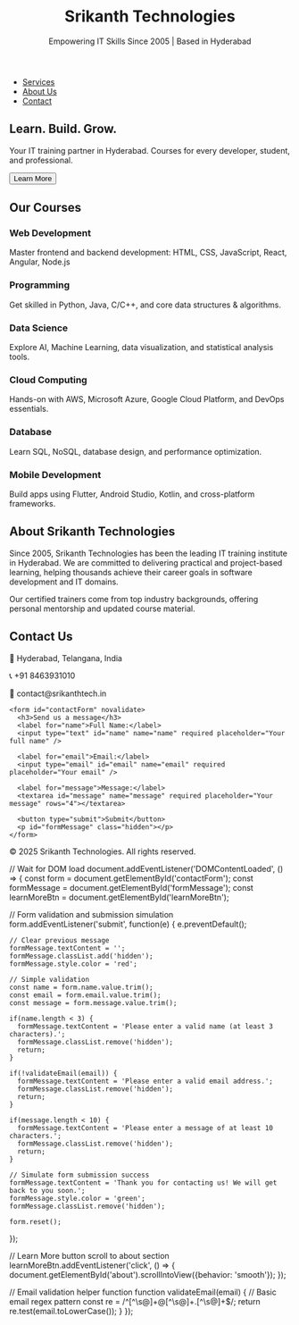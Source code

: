 <!DOCTYPE html>
<html lang="en">
<head>
  <meta charset="UTF-8" />
  <meta name="viewport" content="width=device-width, initial-scale=1.0"/>
  <title>Srikanth Technologies - Hyderabad</title>
  <link rel="stylesheet" href="style.css" />
</head>
<body>
  <header>
    <div class="container">
      <h1>Srikanth Technologies</h1>
      <p>Empowering IT Skills Since 2005 | Based in Hyderabad</p>
    </div>
  </header>

  <nav>
    <ul class="container">
      <li><a href="#services">Services</a></li>
      <li><a href="#about">About Us</a></li>
      <li><a href="#contact">Contact</a></li>
    </ul>
  </nav>

  <section class="hero">
    <div class="container">
      <h2>Learn. Build. Grow.</h2>
      <p>Your IT training partner in Hyderabad. Courses for every developer, student, and professional.</p>
      <button id="learnMoreBtn">Learn More</button>
    </div>
  </section>

  <section id="services" class="container">
    <h2>Our Courses</h2>
    <div class="grid">
      <div class="card">
        <h3>Web Development</h3>
        <p>Master frontend and backend development: HTML, CSS, JavaScript, React, Angular, Node.js</p>
      </div>
      <div class="card">
        <h3>Programming</h3>
        <p>Get skilled in Python, Java, C/C++, and core data structures & algorithms.</p>
      </div>
      <div class="card">
        <h3>Data Science</h3>
        <p>Explore AI, Machine Learning, data visualization, and statistical analysis tools.</p>
      </div>
      <div class="card">
        <h3>Cloud Computing</h3>
        <p>Hands-on with AWS, Microsoft Azure, Google Cloud Platform, and DevOps essentials.</p>
      </div>
      <div class="card">
        <h3>Database</h3>
        <p>Learn SQL, NoSQL, database design, and performance optimization.</p>
      </div>
      <div class="card">
        <h3>Mobile Development</h3>
        <p>Build apps using Flutter, Android Studio, Kotlin, and cross-platform frameworks.</p>
      </div>
    </div>
  </section>

  <section id="about" class="container">
    <h2>About Srikanth Technologies</h2>
    <p>
      Since 2005, Srikanth Technologies has been the leading IT training institute in Hyderabad. We are committed to
      delivering practical and project-based learning, helping thousands achieve their career goals in software development
      and IT domains.
    </p>
    <p>
      Our certified trainers come from top industry backgrounds, offering personal mentorship and updated course material.
    </p>
  </section>

  <section id="contact" class="container">
    <h2>Contact Us</h2>
    <p>📍 Hyderabad, Telangana, India</p>
    <p>📞 +91 8463931010</p>
    <p>📧 contact@srikanthtech.in</p>

    <form id="contactForm" novalidate>
      <h3>Send us a message</h3>
      <label for="name">Full Name:</label>
      <input type="text" id="name" name="name" required placeholder="Your full name" />
      
      <label for="email">Email:</label>
      <input type="email" id="email" name="email" required placeholder="Your email" />
      
      <label for="message">Message:</label>
      <textarea id="message" name="message" required placeholder="Your message" rows="4"></textarea>
      
      <button type="submit">Submit</button>
      <p id="formMessage" class="hidden"></p>
    </form>
  </section>

  <footer>
    <div class="container">
      <p>&copy; 2025 Srikanth Technologies. All rights reserved.</p>
    </div>
  </footer>

  <script src="script.js"></script>
</body>
</html>
// Wait for DOM load
document.addEventListener('DOMContentLoaded', () => {
  const form = document.getElementById('contactForm');
  const formMessage = document.getElementById('formMessage');
  const learnMoreBtn = document.getElementById('learnMoreBtn');

  // Form validation and submission simulation
  form.addEventListener('submit', function(e) {
    e.preventDefault();

    // Clear previous message
    formMessage.textContent = '';
    formMessage.classList.add('hidden');
    formMessage.style.color = 'red';

    // Simple validation
    const name = form.name.value.trim();
    const email = form.email.value.trim();
    const message = form.message.value.trim();

    if(name.length < 3) {
      formMessage.textContent = 'Please enter a valid name (at least 3 characters).';
      formMessage.classList.remove('hidden');
      return;
    }

    if(!validateEmail(email)) {
      formMessage.textContent = 'Please enter a valid email address.';
      formMessage.classList.remove('hidden');
      return;
    }

    if(message.length < 10) {
      formMessage.textContent = 'Please enter a message of at least 10 characters.';
      formMessage.classList.remove('hidden');
      return;
    }

    // Simulate form submission success
    formMessage.textContent = 'Thank you for contacting us! We will get back to you soon.';
    formMessage.style.color = 'green';
    formMessage.classList.remove('hidden');

    form.reset();
  });

  // Learn More button scroll to about section
  learnMoreBtn.addEventListener('click', () => {
    document.getElementById('about').scrollIntoView({behavior: 'smooth'});
  });

  // Email validation helper function
  function validateEmail(email) {
    // Basic email regex pattern
    const re = /^[^\s@]+@[^\s@]+\.[^\s@]+$/;
    return re.test(email.toLowerCase());
  }
});
